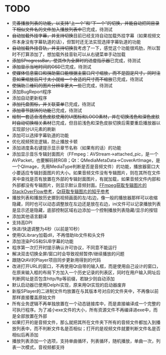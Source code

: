 ﻿# TODO
- ~~完善播放列表的功能，以支持“上一个”和“下一个”的切换，并能自动把同目录下相似文件名的文件加入播放列表中~~已完成，待测试
- ~~自动加载外挂字幕，并支持切换~~目前已经支持自动加载外挂字幕（如果视频文件本身没有字幕轨道的话），但暂时还无法实现选择字幕轨道的功能
- ~~自动加载外挂音轨，并支持切换~~我考虑了一下，感觉这个功能很鸡肋，所以暂时不打算添加了，想加载外挂音轨可以从右键菜单手动加载
- ~~添加SProgressBar，使其作为全屏时的进度指示器~~已完成，待测试
- ~~添加显示当地时间的OSD~~已完成，待测试
- ~~使媒体信息窗口和捐助窗口能根据主窗口尺寸缩放，而不是固定尺寸，同时注意如果缩放后尺寸太小就给一个合适的尺寸而不缩放~~已完成，待测试
- ~~使捐助二维码的图片分辨率更大一些~~已完成，待测试
- 添加BugReport程序
- 添加自动更新程序
- ~~添加托盘图标，并关联菜单~~已完成，待测试
- ~~添加章节跳转的功能~~已完成，待测试
- ~~绘制一套适合浅色皮肤使用的UI图标和LOGO素材，并在切换浅色和深色皮肤时自动切换相关素材~~已完成，但目前浅色和深色皮肤切换后需要重启播放器以实现部分UI元素的刷新
- 添加可以选择字幕轨道的功能
- 优化视频预览逻辑，防止播放卡顿
- 添加进度条右键提示显示章节名称（如果有的话）的功能
- 添加显示音乐专辑封面图片（FFmpeg：AVStream->attached_pic，是一个AVPacket，也要解码转RGB；Qt：QMediaMetaData->CoverArtImage，是一个QImage，先用MediaType判断是否是音频文件）的功能，播放器窗口大小要适应专辑封面图片的大小。如果音频文件没有专辑图片，则在其所在文件夹中查找是否有放置在外部的专辑封面图片，有就加载，如果音频文件内部和外部都没有专辑图片，则显示默认音频封面。[FFmpeg获取专辑图片的StackOverFlow参考](https://stackoverflow.com/questions/13592709/retrieve-album-art-using-ffmpeg)，[Qt获取专辑图片的知乎参考](https://www.zhihu.com/question/36859497/answer/69449195)
- 播放列表和播放历史挪到视频画面的左/右边，像一般的播放器那样可以收缩隐藏，同时也可以动态调整放在左边还是放在右边，ini文件可以记录播放列表是显示还是隐藏，底部控制区域右边添加一个控制播放列表隐藏/显示的按钮
- 添加其他语言翻译
- 支持高DPI
- 快进/快退调整为4秒（以前是10秒）
- 使用QLibrary加载dll，不再借助lib文件和头文件
- 添加渲染PGS和SUB字幕的功能
- 程序第一次打开时提示确认许可协议，不同意不能运行
- 解决双击切换全屏/窗口时会导致视频暂停/继续播放的问题
- 跟随QtAV的Player项目同步更新用得到的代码
- 改进打开URL的窗口，不再使用Qt自带的输入框，而是使用自己设计的窗口，在原来输入框的布局下方加入一个历史记录的列表区，同时在用户输入网址后判断网址是否包含http/ftp等前缀，若缺少则自动添加
- 默认启动器已使用Delphi实现，原来用Qt实现的启动器废弃
- 新版SPlayer的二进制文件均放置在与其版本号对应的文件夹中，不再像以前那样直接覆盖原始文件
- 所有业务逻辑不再单独放置在一个动态链接库中，而是直接编译成一个完整的可执行程序。为了减小exe文件的大小，所有资源文件不再编译进exe中，而是全部放置在外部
- 如果打开的是音频文件，那么就把其所在文件夹下所有的音频文件都加入到播放列表中，而不判断文件名是否相似；打开的是视频文件就要判断文件名是否相似后再添加
- 播放列表添加一个选项，支持单曲循环，列表循环，随机播放，单曲一次，列表一次模式，音视频都支持